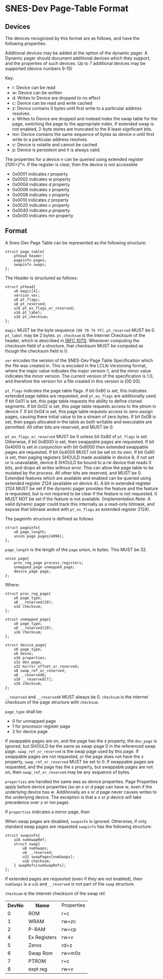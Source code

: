 # SNES-Dev Page-Table Format

## Devices

The devices recognized by this format are as follows, and have the following properties:

<table>
	<tr>
		<th>DevNo</th>
		<th>Name</th>
		<td>Properties</th>
	</tr>
	<tr>
		<td>0</td>
		<td>ROM</td>
		<td>r+c</td>
	</tr>
	<tr>
		<td>1</td>
		<td>WRAM</td>
		<td>rw+zc</td>
	</tr>
	<tr>
		<td>2</td>
		<td>P-RAM</td>
		<td>rw+cp</td>
	</tr>
	<tr>
		<td>4</td>
		<td>Ex Registers</td>
		<td>rw+v</td>
	</tr>
	<tr>
		<td>5</td>
		<td>Zeros</td>
		<td>rd+z</td>
	</tr>
	<tr>
		<td>6</td>
		<td>Swap Rom</td>
		<td>rw+m0s</td>
	</tr>
	<tr>
		<td>7</td>
		<td>PTROM</td>
		<td>r+c</td>
	</tr>
	<tr>
		<td>8</td>
		<td>expt reg</td>
		<td>rw+v</td>
	</tr>
</tables>

Additional devices may be added at the option of the dynamic pager. A Dynamic pager should document additional devices which they support, and the properties of such devices. Up to 7 additional devices may be supported (device numbers 9-15)
	
Key:
* r: Device can be read
* w: Device can be written
* d: Writes to Device are dropped to no effect
* c: Device can be read and write cached
* z: Device contains 0 bytes until first write to a particular address resolves.
* s: Writes to Device are dropped and instead index the swap table for the page, switching the page to the appropriate index. If extended swap is not enabled, 2-byte stores are truncated to the 8 least-signficant bits.
* m*n*: Device contains the same sequence of bytes as device *n* until first write to a particular address resolves.
* v: Device is volatile and cannot be cached.
* p: Device is persistent and it is always valid.

The properties for a device *n* can be queried using extended register 2100+2*n.
If the register is clear, then the device is not accessible
* 0x0001 indicates *r* property
* 0x0002 indicates *w* property
* 0x0004 indicates *d* property
* 0x0006 indicates *s* property
* 0x0008 indicates *v* property
* 0x0010 indicates *z* property
* 0x0020 indicates *c* property
* 0x0040 indicates *p* property
* 0x0*n*00 indicates m*n* property

## Format

A Snes-Dev Page Table can be represented as the following structure:

```
struct page_table{
	pthead header;
	pageinfo pages;
	swapinfo swaps;
};
```

The Header is structured as follows:

```
struct pthead{
	u8 magic[4];
	version ver;
	u8 pt_flags;
	u8 pt_reserved;
	u16 pt_ex_flags_or_reserved;
	u16 pt_label;
	u16 pt_checksum;
};
```

`magic` MUST be the byte sequence `[00 70 74 FF]`. `pt_reserved` MUST be 0. `pt_label` may be 2 bytes. `pt_checksum` is the Internet Checksum of the header, which is described in [[RFC 1071]](https://tools.ietf.org/html/rfc1071). Whenever computing the checksum field of a structure, that checksum MUST be computed as though the checksum field is 0.

`ver` encodes the version of the SNES-Dev Page Table Specification which the file was created in. 
This is encoded in the LCLib Versioning format, where the major value indicates the major version-1, and the minor value indicates the minor version. 
The current version of the specification is 1.0, and therefore the version for a file created in this version is [00 00]. 

`pt_flags` indicates the page table flags. If bit 0x80 is set, this indicates extended page tables are requested, and `pt_ex_flags` are additionally used. If bit 0x01 is set, this page table requests the ability to define cloned segments. If bit 0x02 is set, this page table requests access to the ptrom in device 7. If bit 0x04 is set, this page table requests access to zero-assign pages, causing there initial value to be a stream of zero bytes. If bit 0x08 is set, then pages allocated in the table as both writable and executable are permitted. All other bits are reserved, and MUST be 0. 

`pt_ex_flags_or_reserved` MUST be 0 unless bit 0x80 of `pt_flags` is set. Otherwise, if bit 0x8000 is set, then swappable pages are requested. 
If bit 0x4000 is set in conjunction with bit 0x8000 then extended swappable pages are requested. 
If bit 0x4000 MUST not be set on its own. 
If bit 0x80 is set, then paging registers SHOULD made available in device 8, if not set or is unavailable, device 8 SHOULD be bound to a rw device that reads 0 bits, and drops all writes without error. This can allow the page table to be mutated by the process. All other bits are reserved, and MUST be 0. 
Extended features which are available and enabled can be queried using extended register 2124 (available on device 4). 
A bit in extended register 2124 MUST be set if the dynamic pager provides the feature and the feature is requested, but is not required to be clear if the feature is not requested. It MUST NOT be set if the feature is not available. (Implementation Note: A valid dynamic pager could track this internally as a read-only bitmask, and expose that bitmask anded with `pt_ex_flags` as extended register 2124).

The pageinfo structure is defined as follows

```
struct pageinfo{
	u8 page_length;
	union page pages[4096];
};
```

`page_length` is the length of the `page` union, in bytes. This MUST be 32.



```
union page{
	proc_reg_page process_registers;
	unmapped_page unmapped_page;
	device_page page;
};
```
Where:

```
struct proc_reg_page{
	u8 page_type;
	u8 __reserved[29];
	u16 checksum;
};
```


```
struct unmapped_page{
	u8 page_type;
	u8 __reserved[29];
	u16 checksum;
};
```

```
struct device_page{
	u8 page_type;
	u8 devno;
	u16 properties;
	u32 dev_page;
	u32 mirror_offset_or_reserved;
	u8 swap_ref_or_reserved;
	u8 __reserved0;
	u16 __reserved[7];
	u16 checksum;
};
```

`__reserved` and `__reserved0` MUST always be 0. `checksum` is the internet checksum of the page structure with `checksum`.

`page_type` shall be:
* 0 for unmapped page
* 1 for processor register page
* 2 for device page

If swappable pages are on, and the page has the *s* property, the `dev_page` is ignored, but SHOULD be the same as swap-page 0 in the referenced swap page. `swap_ref_or_reserved` is the swap page used by this page. 
If swappable pages are not requested, or the page does not have the *s* property, `swap_ref_or_reserved` MUST be set to 0. If swappable pages are requested, and the page has the *s* property, but swappable pages are not on, then `swap_ref_or_reserved` may be any sequence of bytes.

`properties` are handled the same was as device properties. Page Properties apply before device properties (so an *s* or *d* page can have *w*, even if the underlying device has *w*. Additionally an *s* or *d* page never causes writes to the underlying device. The exception is that a *v* or *p* device will take precedence over *z* or m*n* page). 

If `properties` indicates a mirror page, then 

When swap pages are disabled, `swapinfo` is ignored. Otherwise, if only standard swap pages are requested `swapinfo` has the following structure:

```
struct swapinfo{
	u16 numSwapRef;
	struct swap{
		u8 numSwaps;
		u8 __reserved;
		u32 swapPages[numSwaps];
		u16 checksum;
	} swapRefs[numSwapRefs]; 
};
```

If extended pages are requested (even if they are not enabled), then `numSwaps` is a `u16` and `__reserved` is not part of the `swap` structure. 

`checksum` is the internet checksum of the swap ref.